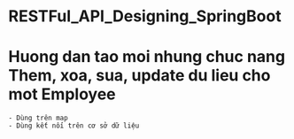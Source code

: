 # RESTFul_API_Designing_SpringBoot
# Huong dan tao moi nhung chuc nang Them, xoa, sua, update du lieu cho mot Employee
	- Dùng trên map
	- Dùng kết nối trên cơ sở dữ liệu
